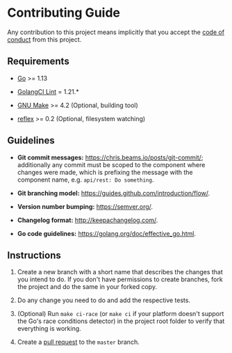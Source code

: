 # Contributing Guide

Any contribution to this project means implicitly that you accept the
[code of conduct](CODE_OF_CONDUCT.md) from this project.

## Requirements

[Go]: https://golang.org/dl/
[GolangCI Lint]: https://github.com/golangci/golangci-lint/releases
[GNU Make]: https://www.gnu.org/software/make/
[reflex]: https://github.com/cespare/reflex

* [Go][] >= 1.13

* [GolangCI Lint][] = 1.21.\*

* [GNU Make][] >= 4.2 (Optional, building tool)

* [reflex][] >= 0.2 (Optional, filesystem watching)

## Guidelines

* **Git commit messages:** <https://chris.beams.io/posts/git-commit/>;
  additionally any commit must be scoped to the component where changes were
  made, which is prefixing the message with the component name, e.g.
  `api/rest: Do something`.

* **Git branching model:** <https://guides.github.com/introduction/flow/>.

* **Version number bumping:** <https://semver.org/>.

* **Changelog format:** <http://keepachangelog.com/>.

* **Go code guidelines:** <https://golang.org/doc/effective_go.html>.

## Instructions

1. Create a new branch with a short name that describes the changes that you
   intend to do. If you don't have permissions to create branches, fork the
   project and do the same in your forked copy.

2. Do any change you need to do and add the respective tests.

3. (Optional) Run `make ci-race` (or `make ci` if your platform doesn't support
   the Go's race conditions detector) in the project root folder to verify that
   everything is working.

4. Create a [pull request](https://github.com/ntrrg/usersd/compare) to the
   `master` branch.

